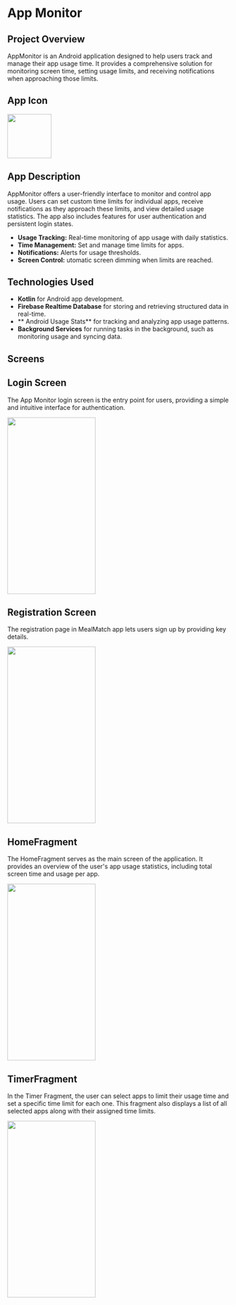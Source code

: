 # **App Monitor**

## **Project Overview**
AppMonitor is an Android application designed to help users track and manage their app usage time. It provides a comprehensive solution for monitoring screen time, setting usage limits, and receiving notifications when approaching those limits.

## **App Icon**
<img src="https://github.com/user-attachments/assets/2b03d9db-c61f-4e00-81f5-0168c48893b3" width="100" height="100">

## **App Description**  

AppMonitor offers a user-friendly interface to monitor and control app usage. Users can set custom time limits for individual apps, receive notifications as they approach these limits, and view detailed usage statistics. The app also includes features for user authentication and persistent login states.

- **Usage Tracking:** Real-time monitoring of app usage with daily statistics.
- **Time Management:** Set and manage time limits for apps. 
- **Notifications:** Alerts for usage thresholds.
- **Screen Control:** utomatic screen dimming when limits are reached.

## **Technologies Used**  
- **Kotlin** for Android app development.  
- **Firebase Realtime Database** for storing and retrieving structured data in real-time.  
- ** Android Usage Stats** for tracking and analyzing app usage patterns.  
- **Background Services**  for running tasks in the background, such as monitoring usage and syncing data.

## **Screens**

## Login Screen
The App Monitor login screen is the entry point for users, providing a simple and intuitive interface for authentication.

<img src="https://github.com/user-attachments/assets/80558830-3e25-44af-9239-3aff068a804b" width="200" height="400"> 

## Registration Screen
The registration page in MealMatch app lets users sign up by providing key details.

<img src="https://github.com/user-attachments/assets/e03a2e31-c1a6-4f50-91c7-e1dd2672ab53" width="200" height="400"> 

## HomeFragment
The HomeFragment serves as the main screen of the application. It provides an overview of the user's app usage statistics, including total screen time and usage per app.

<img src="https://github.com/user-attachments/assets/b60b124e-bf5e-46a0-9162-e65a59987b41" width="200" height="400"> 

## TimerFragment
In the Timer Fragment, the user can select apps to limit their usage time and set a specific time limit for each one. This fragment also displays a list of all selected apps along with their assigned time limits.

<img src="https://github.com/user-attachments/assets/1f494d16-a8a1-436d-bd98-ec73805e7264" width="200" height="400"> 

